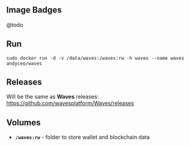 ## Image Badges

@todo
    
## Run

    sudo docker run -d -v /data/waves:/waves:rw -h waves --name waves andyceo/waves

## Releases

Will be the same as **Waves** releases: https://github.com/wavesplatform/Waves/releases

## Volumes

- **`/waves:rw`** - folder to store wallet and blockchain data

